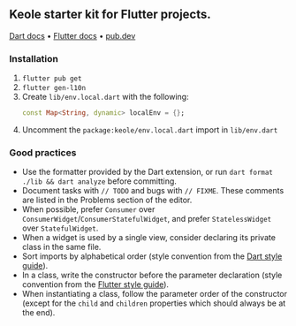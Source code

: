## Keole starter kit for Flutter projects.

[Dart docs](https://dart.dev/guides) • [Flutter docs](https://docs.flutter.dev) • [pub.dev](https://pub.dev)

### Installation

1. `flutter pub get`
2. `flutter gen-l10n`
3. Create `lib/env.local.dart` with the following:
	```dart
	const Map<String, dynamic> localEnv = {};
	```
4. Uncomment the `package:keole/env.local.dart` import in `lib/env.dart`

### Good practices

- Use the formatter provided by the Dart extension, or run `dart format ./lib && dart analyze` before committing.
- Document tasks with `// TODO` and bugs with `// FIXME`. These comments are listed in the Problems section of the editor.
- When possible, prefer `Consumer` over `ConsumerWidget`/`ConsumerStatefulWidget`, and prefer `StatelessWidget` over `StatefulWidget`.
- When a widget is used by a single view, consider declaring its private class in the same file.
- Sort imports by alphabetical order (style convention from the [Dart style guide](https://dart.dev/guides/language/effective-dart/style#do-sort-sections-alphabetically)).
- In a class, write the constructor before the parameter declaration (style convention from the [Flutter style guide](https://github.com/flutter/flutter/wiki/Style-guide-for-Flutter-repo#constructors-come-first-in-a-class)).
- When instantiating a class, follow the parameter order of the constructor (except for the `child` and `children` properties which should always be at the end).